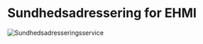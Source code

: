 # Sundhedsadressering for EHMI

![Sundhedsadresseringsservice](../images/3_EHMI_Sundhedsadresseringsservice.png)
